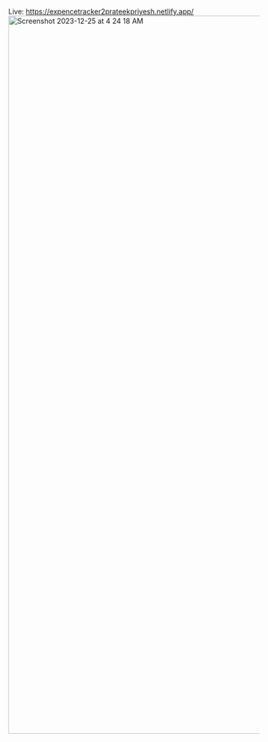 Live: https://expencetracker2prateekpriyesh.netlify.app/
<img width="1440" alt="Screenshot 2023-12-25 at 4 24 18 AM" src="https://github.com/prateekpriyesh/Expence_tracker2/assets/36723560/2a1af58b-3b44-4f15-8cfd-5b02d607680a">
